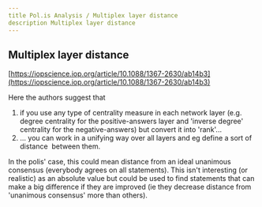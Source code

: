 ```yaml
---
title Pol.is Analysis / Multiplex layer distance
description Multiplex layer distance
---
```

## Multiplex layer distance

[https://iopscience.iop.org/article/10.1088/1367-2630/ab14b3](https://iopscience.iop.org/article/10.1088/1367-2630/ab14b3)

Here the authors suggest that

1. if you use any type of centrality measure in each network layer (e.g. degree centrality for the positive-answers layer and 'inverse degree' centrality for the negative-answers) but convert it into 'rank'...
2. ... you can work in a unifying way over all layers and eg define a sort of distance  between them.

In the polis' case, this could mean distance from an ideal unanimous consensus (everybody agrees on all statements). This isn't interesting (or realistic) as an absolute value but could be used to find statements that can make a big difference if they are improved (ie they decrease distance from 'unanimous consensus' more than others).